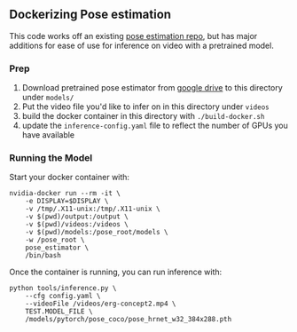 ## Dockerizing Pose estimation

This code works off an existing [pose estimation repo](https://github.com/leoxiaobin/deep-high-resolution-net.pytorch), but has major additions for ease of use for inference on video with a pretrained model.

### Prep
1. Download pretrained pose estimator from [google drive](https://drive.google.com/drive/folders/1hOTihvbyIxsm5ygDpbUuJ7O_tzv4oXjC?usp=sharing) to this directory under `models/`
2. Put the video file you'd like to infer on in this directory under `videos`
3. build the docker container in this directory with `./build-docker.sh`
4. update the `inference-config.yaml` file to reflect the number of GPUs you have available

### Running the Model
Start your docker container with:
```
nvidia-docker run --rm -it \
    -e DISPLAY=$DISPLAY \
    -v /tmp/.X11-unix:/tmp/.X11-unix \
    -v $(pwd)/output:/output \
    -v $(pwd)/videos:/videos \
    -v $(pwd)/models:/pose_root/models \
    -w /pose_root \
	pose_estimator \
	/bin/bash
```
Once the container is running, you can run inference with:
```
python tools/inference.py \
	--cfg config.yaml \
	--videoFile /videos/erg-concept2.mp4 \
	TEST.MODEL_FILE \
	/models/pytorch/pose_coco/pose_hrnet_w32_384x288.pth
```
